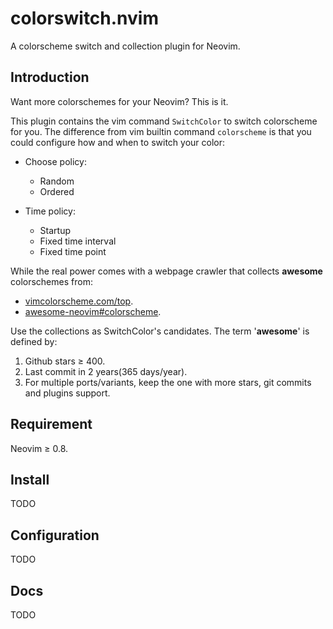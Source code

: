 # colorswitch.nvim

A colorscheme switch and collection plugin for Neovim.

## Introduction

Want more colorschemes for your Neovim? This is it.

This plugin contains the vim command `SwitchColor` to switch colorscheme for you.
The difference from vim builtin command `colorscheme` is that you could
configure how and when to switch your color:

- Choose policy:

  - Random
  - Ordered

- Time policy:

  - Startup
  - Fixed time interval
  - Fixed time point

While the real power comes with a webpage crawler that collects **awesome**
colorschemes from:

- [vimcolorscheme.com/top](https://vimcolorschemes.com/top).
- [awesome-neovim#colorscheme](https://www.trackawesomelist.com/rockerBOO/awesome-neovim/readme/#colorscheme).

Use the collections as SwitchColor's candidates. The term '**awesome**' is
defined by:

1. Github stars &ge; 400.
2. Last commit in 2 years(365 days/year).
3. For multiple ports/variants, keep the one with more stars, git commits and
   plugins support.

## Requirement

Neovim &ge; 0.8.

## Install

TODO

## Configuration

TODO

## Docs

TODO
